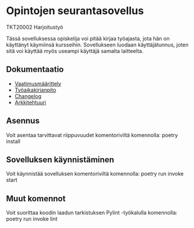# Opintojen seurantasovellus
TKT20002 Harjoitustyö

Tässä sovelluksessa opiskelija voi pitää kirjaa työajasta, jota hän on käyttänyt käymiinsä kursseihin. Sovellukseen luodaan käyttäjätunnus, joten sitä voi käyttää myös useampi käyttäjä samalta laitteelta.

## Dokumentaatio
- [Vaatimusmäärittely](https://github.com/hhuuskon/ohte-harjoitustyo/blob/master/SeuraaOpintojasi/dokumentaatio/vaatimusmaarittely.md)
- [Työaikakirjanpito](https://github.com/hhuuskon/ohte-harjoitustyo/blob/master/SeuraaOpintojasi/dokumentaatio/tyoaikakirjanpito.md)
- [Changelog](https://github.com/hhuuskon/ohte-harjoitustyo/blob/master/SeuraaOpintojasi/dokumentaatio/changelog.md)
- [Arkkitehtuuri](https://github.com/hhuuskon/ohte-harjoitustyo/blob/master/SeuraaOpintojasi/dokumentaatio/arkkitehtuuri.md)

## Asennus
Voit asentaa tarvittavat riippuvuudet komentoriviltä komennolla:
poetry install

## Sovelluksen käynnistäminen
Voit käynnistää sovelluksen komentoriviltä komennolla:
poetry run invoke start

## Muut komennot
Voit suorittaa koodin laadun tarkistuksen Pylint -työkalulla komennolla:
poetry run invoke lint
